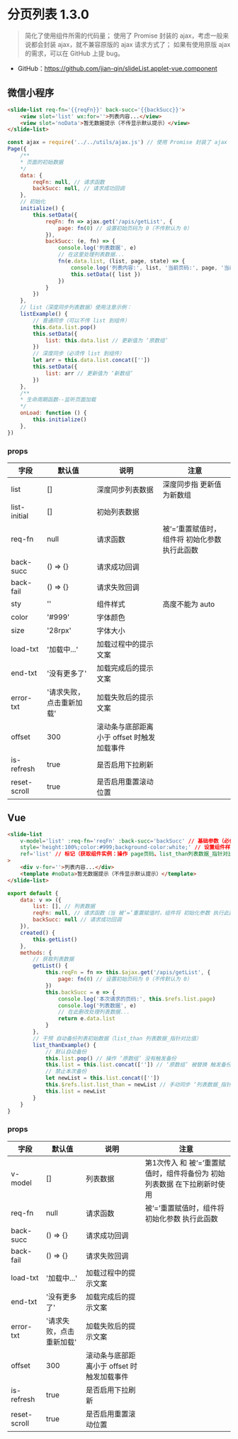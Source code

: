 # 分页列表 1.3.0

> 简化了使用组件所需的代码量；
使用了 Promise 封装的 ajax，考虑一般来说都会封装 ajax，就不兼容原版的 ajax 请求方式了；
如果有使用原版 ajax 的需求，可以在 GitHub 上提 bug。

- GitHub：<https://github.com/jian-qin/slideList.applet-vue.component>



## 微信小程序

```html
<slide-list req-fn='{{reqFn}}' back-succ='{{backSucc}}'>
    <view slot='list' wx:for=''>列表内容...</view>
    <view slot='noData'>暂无数据提示（不传显示默认提示）</view>
</slide-list>
```

```javascript
const ajax = require('../../utils/ajax.js') // 使用 Promise 封装了 ajax 方法
Page({
    /**
    * 页面的初始数据
    */
    data: {
        reqFn: null, // 请求函数
        backSucc: null, // 请求成功回调
    },
    // 初始化
    initialize() {
        this.setData({
            reqFn: fn => ajax.get('/apis/getList', {
                page: fn(0) // 设置初始页码为 0（不传默认为 0）
            }),
            backSucc: (e, fn) => {
                console.log('列表数据', e)
                // 在这里处理列表数据...
                fn(e.data.list, (list, page, state) => {
                    console.log('列表内容:', list, '当前页码:', page, '当前加载状态:', state)
                    this.setData({ list })
                })
            }
        })
    },
    // list（深度同步列表数据）使用注意示例：
    listExample() {
        // 普通同步（可以不传 list 到组件）
        this.data.list.pop()
        this.setData({
            list: this.data.list // 更新值为 ‘原数组’
        })
        // 深度同步（必须传 list 到组件）
        let arr = this.data.list.concat([''])
        this.setData({
            list: arr // 更新值为 ‘新数组’
        })
    },
    /**
    * 生命周期函数--监听页面加载
    */
    onLoad: function () {
        this.initialize()
    },
})
```

### props

| 字段 | 默认值 | 说明 | 注意 |
| - | - | - | - |
| list | [] | 深度同步列表数据 | 深度同步指 更新值为新数组 |
| list-initial | [] | 初始列表数据 |
| req-fn | null | 请求函数 | 被‘=’重置赋值时，组件将 初始化参数 执行此函数 |
| back-succ | () => {} | 请求成功回调 |
| back-fail | () => {} | 请求失败回调 |
| sty | '' | 组件样式 | 高度不能为 auto |
| color | '#999' | 字体颜色 |
| size | '28rpx' | 字体大小 |
| load-txt | '加载中...' | 加载过程中的提示文案 |
| end-txt | '没有更多了' | 加载完成后的提示文案 |
| error-txt | '请求失败，点击重新加载' | 加载失败后的提示文案 |
| offset | 300 | 滚动条与底部距离小于 offset 时触发加载事件 |
| is-refresh | true | 是否启用下拉刷新 |
| reset-scroll | true | 是否启用重置滚动位置 |



## Vue

```html
<slide-list 
    v-model='list' :req-fn='reqFn' :back-succ='backSucc' // 基础参数（必传）
    style='height:100%;color:#999;background-color:white;' // 设置组件样式（默认 高100% 文字颜色#999）*注意：高度不能为 auto
    ref='list' // 标记（获取组件实例：操作 page页码、list_than列表数据_指针对比值）
>
    <div v-for=''>列表内容...</div>
    <template #noData>暂无数据提示（不传显示默认提示）</template>
</slide-list>
```

```javascript
export default {
    data: v => ({
        list: [], // 列表数据
        reqFn: null, // 请求函数（当 被‘=’重置赋值时，组件将 初始化参数 执行此函数）
        backSucc: null // 请求成功回调
    }),
    created() {
        this.getList()
    },
    methods: {
        // 获取列表数据
        getList() {
            this.reqFn = fn => this.$ajax.get('/apis/getList', {
                page: fn(0) // 设置初始页码为 0（不传默认为 0）
            })
            this.backSucc = e => {
                console.log('本次请求的页码:', this.$refs.list.page)
                console.log('列表数据', e)
                // 在此删改处理列表数据...
                return e.data.list
            }
        },
        // 干预 自动备份列表初始数据（list_than 列表数据_指针对比值）
        list_thanExample() {
            // 默认自动备份
            this.list.pop() // 操作 ‘原数组’ 没有触发备份
            this.list = this.list.concat(['']) // ‘原数组’ 被替换 触发备份
            // 禁止本次备份
            let newList = this.list.concat([''])
            this.$refs.list.list_than = newList // 手动同步 ‘列表数据_指针对比值’ 使本次备份失效
            this.list = newList
        }
    }
}
```

### props

| 字段 | 默认值 | 说明 | 注意 |
| - | - | - | - |
| v-model | [] | 列表数据 | 第1次传入 和 被‘=’重置赋值时，组件将备份为 初始列表数据 在下拉刷新时使用 |
| req-fn | null | 请求函数 | 被‘=’重置赋值时，组件将 初始化参数 执行此函数 |
| back-succ | () => {} | 请求成功回调 |
| back-fail | () => {} | 请求失败回调 |
| load-txt | '加载中...' | 加载过程中的提示文案 |
| end-txt | '没有更多了' | 加载完成后的提示文案 |
| error-txt | '请求失败，点击重新加载' | 加载失败后的提示文案 |
| offset | 300 | 滚动条与底部距离小于 offset 时触发加载事件 |
| is-refresh | true | 是否启用下拉刷新 |
| reset-scroll | true | 是否启用重置滚动位置 |
